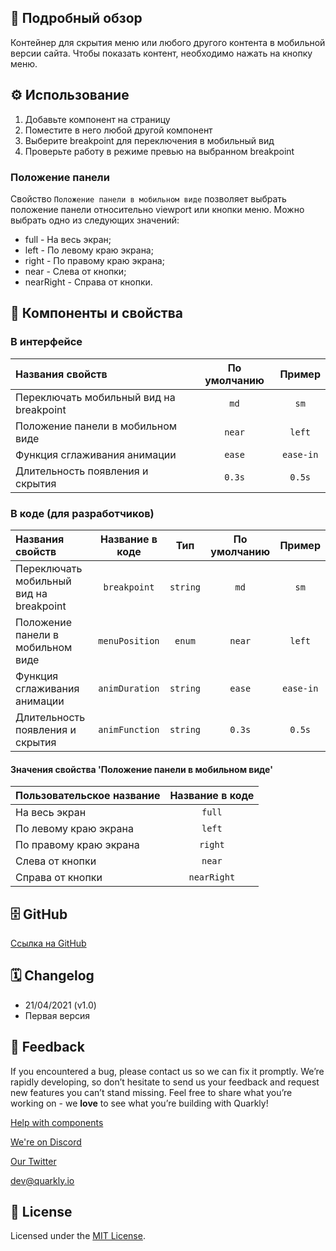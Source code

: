 ## 📖 Подробный обзор

Контейнер для скрытия меню или любого другого контента в мобильной версии сайта.
Чтобы показать контент, необходимо нажать на кнопку меню.

## ⚙️ Использование

1.  Добавьте компонент на страницу
2.  Поместите в него любой другой компонент
3.  Выберите breakpoint для переключения в мобильный вид
4.  Проверьте работу в режиме превью на выбранном breakpoint

### Положение панели

Cвойство `Положение панели в мобильном виде` позволяет выбрать положение панели относительно viewport или кнопки меню.
Можно выбрать одно из следующих значений:

-   full - На весь экран;
-   left - По левому краю экрана;
-   right - По правому краю экрана;
-   near - Слева от кнопки;
-   nearRight - Справа от кнопки.

## 🧩 Компоненты и свойства

### В интерфейсе

| Названия свойств                        | По умолчанию |  Пример   |
| :-------------------------------------- | :----------: | :-------: |
| Переключать мобильный вид на breakpoint |     `md`     |   `sm`    |
| Положение панели в мобильном виде       |    `near`    |  `left`   |
| Функция сглаживания анимации            |    `ease`    | `ease-in` |
| Длительность появления и скрытия        |    `0.3s`    |  `0.5s`   |

### В коде (для разработчиков)

| Названия свойств                        | Название в коде |   Тип    | По умолчанию |  Пример   |
| :-------------------------------------- | :-------------: | :------: | :----------: | :-------: |
| Переключать мобильный вид на breakpoint |  `breakpoint`   | `string` |     `md`     |   `sm`    |
| Положение панели в мобильном виде       | `menuPosition`  |  `enum`  |    `near`    |  `left`   |
| Функция сглаживания анимации            | `animDuration`  | `string` |    `ease`    | `ease-in` |
| Длительность появления и скрытия        | `animFunction`  | `string` |    `0.3s`    |  `0.5s`   |

#### Значения свойства 'Положение панели в мобильном виде'

| Пользовательское название | Название в коде |
| :------------------------ | :-------------: |
| На весь экран             |     `full`      |
| По левому краю экрана     |     `left`      |
| По правому краю экрана    |     `right`     |
| Слева от кнопки           |     `near`      |
| Справа от кнопки          |   `nearRight`   |

## 🗄 GitHub

[Ссылка на GitHub](https://github.com/quarkly/community-kit/tree/master/src/MobileSidePanel)

## 🗓 Changelog

-   21/04/2021 (v1.0)
-   Первая версия

## 📮 Feedback

If you encountered a bug, please contact us so we can fix it promptly. We’re rapidly developing, so don’t hesitate to send us your feedback and request new features you can’t stand missing. Feel free to share what you’re working on - we **love** to see what you’re building with Quarkly!

[Help with components](https://community.quarkly.io/c/requests/11)

[We're on Discord](https://discord.gg/f9KhSMGX)

[Our Twitter](https://twitter.com/quarklyapp)

[dev@quarkly.io](mailto:dev@quarkly.io)

## 📝 License

Licensed under the [MIT License](https://raw.githubusercontent.com/quarkly/community-kit/master/LICENSE).
